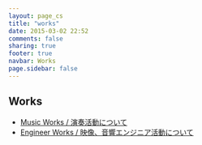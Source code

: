 ```yaml
---
layout: page_cs
title: "works"
date: 2015-03-02 22:52
comments: false
sharing: true
footer: true
navbar: Works
page.sidebar: false
---
```


## Works

<article>
<div markdown="1" class="row">

+ <a href="/works/music/">Music Works / 演奏活動について</a>
+ <a href="/works/engineer/">Engineer Works / 映像、音響エンジニア活動について</a>

</div>
</article>
